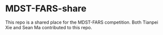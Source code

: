 # MDST-FARS-share

This repo is a shared place for the MDST-FARS competition.
Both Tianpei Xie and Sean Ma contributed to this repo.
